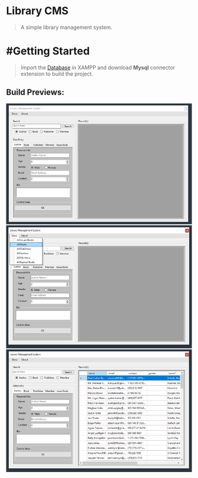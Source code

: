 
# Library CMS
> A simple library management system.

# #Getting Started
> Import the [Database](https://github.com/mediocre9/library-cms/tree/main/Database) in XAMPP and download **Mysql** connector extension to build the project.

## Build Previews:
<img src="Previews/1.png" width="800">
<img src="Previews/2.png" width="800">
<img src="Previews/3.png" width="800">



